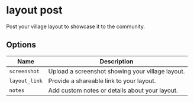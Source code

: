 # layout post

Post your village layout to showcase it to the community.

## Options

| Name          | Description                                      |
| ------------- | ------------------------------------------------ |
| `screenshot`  | Upload a screenshot showing your village layout. |
| `layout_link` | Provide a shareable link to your layout.         |
| `notes`       | Add custom notes or details about your layout.   |
